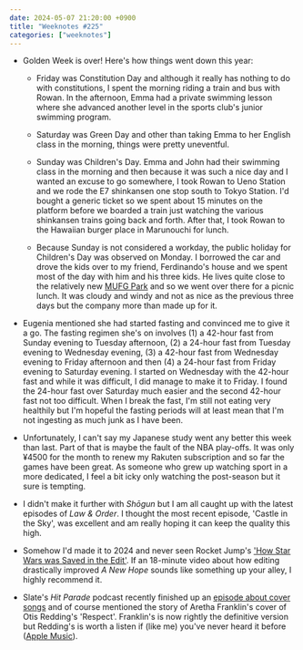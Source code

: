 ```yaml
---
date: 2024-05-07 21:20:00 +0900
title: "Weeknotes #225"
categories: ["weeknotes"]
---
```


- Golden Week is over! Here's how things went down this year:

  - Friday was Constitution Day and although it really has nothing to do with constitutions, I spent the morning riding a train and bus with Rowan. In the afternoon, Emma had a private swimming lesson where she advanced another level in the sports club's junior swimming program.

  - Saturday was Green Day and other than taking Emma to her English class in the morning, things were pretty uneventful.

  - Sunday was Children's Day. Emma and John had their swimming class in the morning and then because it was such a nice day and I wanted an excuse to go somewhere, I took Rowan to Ueno Station and we rode the E7 shinkansen one stop south to Tokyo Station. I'd bought a generic ticket so we spent about 15 minutes on the platform before we boarded a train just watching the various shinkansen trains going back and forth. After that, I took Rowan to the Hawaiian burger place in Marunouchi for lunch.

  - Because Sunday is not considered a workday, the public holiday for Children's Day was observed on Monday. I borrowed the car and drove the kids over to my friend, Ferdinando's house and we spent most of the day with him and his three kids. He lives quite close to the relatively new [MUFG Park](https://www.mufgpark.mufg.jp/) and so we went over there for a picnic lunch. It was cloudy and windy and not as nice as the previous three days but the company more than made up for it.

- Eugenia mentioned she had started fasting and convinced me to give it a go. The fasting regimen she's on involves (1) a 42-hour fast from Sunday evening to Tuesday afternoon, (2) a 24-hour fast from Tuesday evening to Wednesday evening, (3) a 42-hour fast from Wednesday evening to Friday afternoon and then (4) a 24-hour fast from Friday evening to Saturday evening. I started on Wednesday with the 42-hour fast and while it was difficult, I did manage to make it to Friday. I found the 24-hour fast over Saturday much easier and the second 42-hour fast not too difficult. When I break the fast, I'm still not eating very healthily but I'm hopeful the fasting periods will at least mean that I'm not ingesting as much junk as I have been.

- Unfortunately, I can't say my Japanese study went any better this week than last. Part of that is maybe the fault of the NBA play-offs. It was only ¥4500 for the month to renew my Rakuten subscription and so far the games have been great. As someone who grew up watching sport in a more dedicated, I feel a bit icky only watching the post-season but it sure is tempting.

- I didn't make it further with _Shōgun_ but I am all caught up with the latest episodes of _Law & Order_. I thought the most recent episode, 'Castle in the Sky', was excellent and am really hoping it can keep the quality this high.

- Somehow I'd made it to 2024 and never seen Rocket Jump's ['How Star Wars was Saved in the Edit'](https://youtu.be/GFMyMxMYDNk). If an 18-minute video about how editing drastically improved _A New Hope_ sounds like something up your alley, I highly recommend it.

- Slate's _Hit Parade_ podcast recently finished up an [episode about cover songs](https://slate.com/podcasts/hit-parade/2024/03/what-fast-car-by-luke-combs-tells-us-about-the-art-of-the-cover-song) and of course mentioned the story of Aretha Franklin's cover of Otis Redding's 'Respect'. Franklin's is now rightly the definitive version but Redding's is worth a listen if (like me) you've never heard it before ([Apple Music](https://music.apple.com/us/album/respect/922351495?i=922351505)).

